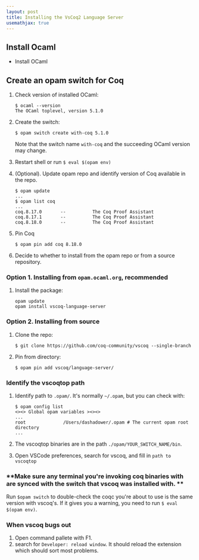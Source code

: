 ```yaml
---
layout: post
title: Installing the VsCoq2 Language Server
usemathjax: true
---
```


## Install Ocaml

- Install OCaml

## Create an opam switch for Coq

1. Check version of installed OCaml:

    ```
    $ ocaml --version
    The OCaml toplevel, version 5.1.0
    ```

2. Create the switch:

    ```
    $ opam switch create with-coq 5.1.0
    ```

    Note that the switch name `with-coq` and the succeeding OCaml version may change.

3. Restart shell or run `$ eval $(opam env)`

4. (Optional). Update opam repo and identify version of Coq available in the repo.
    ```
    $ opam update
    ...
    $ opam list coq
    ...
    coq.8.17.0       --          The Coq Proof Assistant
    coq.8.17.1       --          The Coq Proof Assistant
    coq.8.18.0       --          The Coq Proof Assistant
    ```

4. Pin Coq

    ```
    $ opam pin add coq 8.18.0
    ```

5. Decide to whether to install from the opam repo or from a source repository.

### Option 1. Installing from `opam.ocaml.org`, recommended

1. Install the package:

    ```
    opam update
    opam install vscoq-language-server
    ```

### Option 2. Installing from source

1. Clone the repo:

    ```
    $ git clone https://github.com/coq-community/vscoq --single-branch
    ```

2. Pin from directory:

    ```
    $ opam pin add vscoq/language-server/
    ```

### Identify the vscoqtop path

1. Identify path to `.opam/`. It's normally `~/.opam`, but you can check with:

    ```
    $ opam config list
    <><> Global opam variables ><><>
    ...
    root              /Users/dashadower/.opam # The current opam root directory
    ...
    ```

2. The vscoqtop binaries are in the path `./opam/YOUR_SWITCH_NAME/bin`.

3. Open VSCode preferences, search for vscoq, and fill in `path to vscoqtop`

### **Make sure any terminal you're invoking coq binaries with are synced with the switch that vscoq was installed with. **

Run `$opam switch` to double-check the coqc you're about to use is the same version with vscoq's. If it gives you a warning, you need to run `$ eval $(opam env)`.

### When vscoq bugs out

1. Open command pallete with F1.
2. search for `Developer: reload window`. It should reload the extension which should sort most problems.